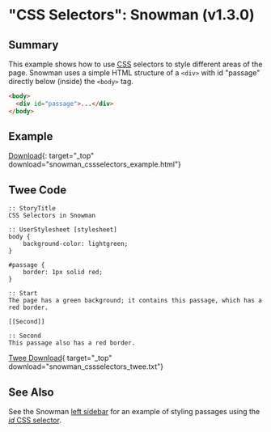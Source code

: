 # "CSS Selectors": Snowman (v1.3.0)

## Summary

This example shows how to use [CSS](../../terms/terms_css.md) selectors to style different areas of the page.  Snowman uses a simple HTML structure of a `<div>` with id "passage" directly below (inside) the `<body>` tag.

```html
<body>
  <div id="passage">...</div>
</body>
```

## Example

[Download](snowman_cssselectors_example.html){: target="_top" download="snowman_cssselectors_example.html"}

## Twee Code

```twee
:: StoryTitle
CSS Selectors in Snowman

:: UserStylesheet [stylesheet]
body {
    background-color: lightgreen;
}

#passage {
    border: 1px solid red;
}

:: Start
The page has a green background; it contains this passage, which has a red border.

[[Second]]

:: Second
This passage also has a red border.

```

[Twee Download](snowman_cssselectors_twee.txt){ target="_top" download="snowman_cssselectors_twee.txt"}

## See Also

See the Snowman [left sidebar](../../sidebar_left/snowman/snowman_sidebar_left.md) for an example of styling passages using the [*id* CSS selector](https://developer.mozilla.org/en-US/docs/Web/CSS/ID_selectors).
